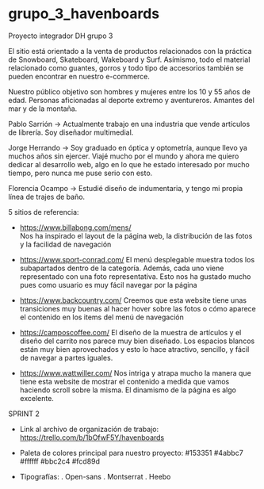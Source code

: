 # grupo_3_havenboards
Proyecto integrador DH grupo 3

El sitio está orientado a la venta de productos relacionados con la práctica de Snowboard, Skateboard, Wakeboard y Surf. 
Asímismo, todo el material relacionado como guantes, gorros y todo tipo de accesorios también se pueden encontrar en nuestro e-commerce.

Nuestro público objetivo son hombres y mujeres entre los 10 y 55 años de edad. Personas aficionadas al deporte extremo y aventureros. Amantes del mar y de la montaña.




Pablo Sarrión -> Actualmente trabajo en una industria que vende artículos de librería. 
Soy diseñador multimedial.

Jorge Herrando -> Soy graduado en óptica y optometría, aunque llevo ya muchos años sin ejercer. Viajé mucho por el mundo y ahora me quiero dedicar al desarrollo web, algo en lo que he estado interesado por mucho tiempo, pero nunca me puse serio con esto.

Florencia Ocampo -> Estudié diseño de indumentaria, y tengo mi propia línea de trajes de baño.




5 sitios de referencia:
- https://www.billabong.com/mens/  
Nos ha inspirado el layout de la página web, la distribución de las fotos y la facilidad de navegación

- https://www.sport-conrad.com/
El menú desplegable muestra todos los subapartados dentro de la categoría. Además, cada uno viene representado con una foto representativa. Esto nos ha gustado mucho pues como usuario es muy fácil navegar por la página

- https://www.backcountry.com/
Creemos que esta website tiene unas transiciones muy buenas al hacer hover sobre las fotos o cómo aparece el contenido en los items del menú de navegación

- https://camposcoffee.com/
El diseño de la muestra de artículos y el diseño del carrito nos parece muy bien diseñado. Los espacios blancos están muy bien aprovechados y esto lo hace atractivo, sencillo, y fácil de navegar a partes iguales. 

- https://www.wattwiller.com/
Nos intriga y atrapa mucho la manera que tiene esta website de mostrar el contenido a medida que vamos haciendo scroll sobre la misma. El dinamismo de la página es algo excelente.


SPRINT 2

- Link al archivo de organización de trabajo:
https://trello.com/b/1bOfwF5Y/havenboards

- Paleta de colores principal para nuestro proyecto:
#153351   #4abbc7   #ffffff   #bbc2c4   #fcd89d

- Tipografías:
. Open-sans
. Montserrat
. Heebo

